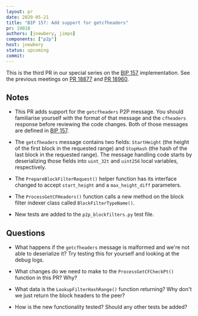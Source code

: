 ```yaml
---
layout: pr
date: 2020-05-21
title: "BIP 157: Add support for getcfheaders"
pr: 19010
authors: [jnewbery, jimpo]
components: ["p2p"]
host: jnewbery
status: upcoming
commit:
---
```


This is the third PR in our special series on the [BIP
157](https://github.com/bitcoin/bips/blob/master/bip-0157.mediawiki)
implementation. See the previous meetings on [PR 18877](/18877.html) and [PR
18960](/18960.html).

## Notes

- This PR adds support for the `getcfheaders` P2P message. You should familiarise
  yourself with the format of that message and the `cfheaders` response before
  reviewing the code changes. Both of those messages are defined in [BIP
  157](https://github.com/bitcoin/bips/blob/master/bip-0157.mediawiki#getcfilters).

- The `getcfheaders` message contains two fields: `StartHeight` (the height of
  the first block in the requested range) and `StopHash` (the hash of the last
  block in the requested range). The message handling code starts by deserializing
  those fields into `uint_32t` and `uint256` local variables, respectively.

- The `PrepareBlockFilterRequest()` helper function has its interface changed
  to accept `start_height` and a `max_height_diff` parameters.

- The `ProcessGetCFHeaders()` function calls a new method on the block filter
  indexer class called `BlockFilterTypeName()`.

- New tests are added to the `p2p_blockfilters.py` test file.

## Questions

- What happens if the `getcfheaders` message is malformed and we're not able
  to deserialize it? Try testing this for yourself and looking at the debug
  logs.

- What changes do we need to make to the `ProcessGetCFCheckPt()` function in
  this PR? Why?

- What data is the `LookupFilterHashRange()` function returning? Why don't
  we just return the block headers to the peer?

- How is the new functionality tested? Should any other tests be added?

<!-- TODO: uncomment and add meeting log
## Meeting Log

{% irc %}
{% endirc %}
--->
